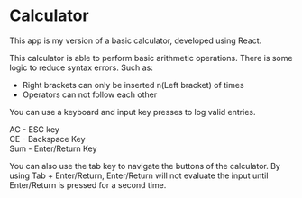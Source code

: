 # Calculator

This app is my version of a basic calculator, developed using React.

This calculator is able to perform basic arithmetic operations. There is some logic to reduce syntax errors. Such as:

<ul>
  <li>Right brackets can only be inserted n(Left bracket) of times</li>
  <li>Operators can not follow each other</li>
</ul>

You can use a keyboard and input key presses to log valid entries.

AC - ESC key <br>
CE - Backspace Key <br>
Sum - Enter/Return Key <br>

You can also use the tab key to navigate the buttons of the calculator. By using Tab + Enter/Return, Enter/Return will not evaluate the input until Enter/Return is pressed for a second time.
